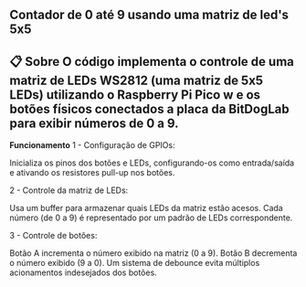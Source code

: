 Contador de 0 até 9 usando uma matriz de led's 5x5
--
📋 **Sobre**
O código implementa o controle de uma matriz de LEDs WS2812 (uma matriz de 5x5 LEDs) 
utilizando o Raspberry Pi Pico w e os botões físicos conectados a placa da BitDogLab para exibir números de 0 a 9.
--
**Funcionamento**
1 - Configuração de GPIOs:

Inicializa os pinos dos botões e LEDs, configurando-os como entrada/saída e ativando os resistores pull-up nos botões.

2 - Controle da matriz de LEDs:

Usa um buffer para armazenar quais LEDs da matriz estão acesos. Cada número (de 0 a 9) é representado por um padrão de LEDs correspondente.

3 - Controle de botões:

Botão A incrementa o número exibido na matriz (0 a 9).
Botão B decrementa o número exibido (9 a 0).
Um sistema de debounce evita múltiplos acionamentos indesejados dos botões.

